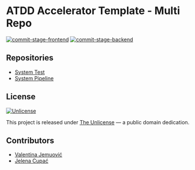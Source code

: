 # ATDD Accelerator Template - Multi Repo

[![commit-stage-frontend](https://github.com/optivem/atdd-accelerator-template-multi-repo/actions/workflows/commit-stage-frontend.yml/badge.svg)](https://github.com/optivem/atdd-accelerator-template-multi-repo/actions/workflows/commit-stage-frontend.yml)
[![commit-stage-backend](https://github.com/optivem/atdd-accelerator-template-multi-repo/actions/workflows/commit-stage-backend.yml/badge.svg)](https://github.com/optivem/atdd-accelerator-template-multi-repo/actions/workflows/commit-stage-backend.yml)

## Repositories

- [System Test](https://github.com/optivem/atdd-accelerator-template-multi-repo-system-test)
- [System Pipeline](https://github.com/optivem/atdd-accelerator-template-multi-repo-system-pipeline)

## License

[![Unlicense](https://img.shields.io/badge/license-Unlicense-lightgrey.svg)](http://unlicense.org/)

This project is released under [The Unlicense](http://unlicense.org) — a public domain dedication.

## Contributors

- [Valentina Jemuović](https://github.com/valentinajemuovic)
- [Jelena Cupać](https://github.com/jcupac)
